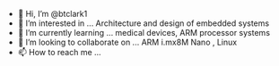 - 👋 Hi, I’m @btclark1
- 👀 I’m interested in ... Architecture and design of embedded systems
- 🌱 I’m currently learning ... medical devices, ARM processor systems
- 💞️ I’m looking to collaborate on ... ARM i.mx8M Nano , Linux
- 📫 How to reach me ...

<!---
btclark1/btclark1 is a ✨ special ✨ repository because its `README.md` (this file) appears on your GitHub profile.
You can click the Preview link to take a look at your changes.
--->
